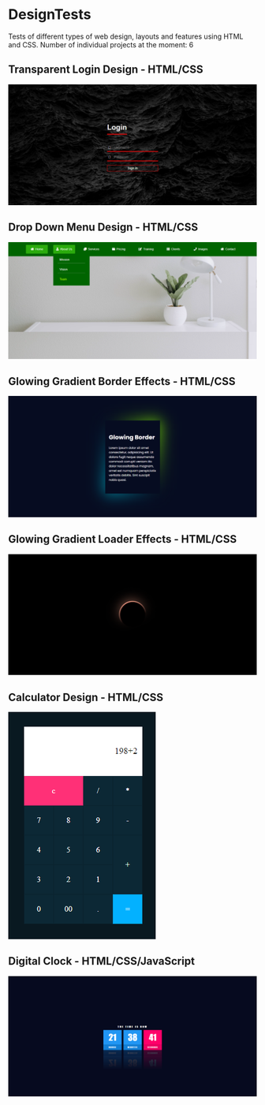 # DesignTests
Tests of different types of web design, layouts and features using HTML and CSS.
Number of individual projects at the moment: 6

## Transparent Login Design - HTML/CSS
![](/images/Transparent-Login-Design.png?w=512)

## Drop Down Menu Design - HTML/CSS
![](/images/Drop-Down-Menu.png?w=512)

## Glowing Gradient Border Effects - HTML/CSS
![](/images/Glowing-Gradient-Border.png?w=512)

## Glowing Gradient Loader Effects - HTML/CSS
![](/images/Glowing-Gradient-Loader.png?w=512)

## Calculator Design - HTML/CSS
![](/images/Calculator.png?w=512)

## Digital Clock - HTML/CSS/JavaScript
![](/images/Digital-Clock.png?w=512)



